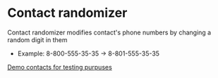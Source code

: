 # Contact randomizer
Contact randomizer modifies contact's phone numbers by changing a random digit in them
 - Example:  8-800-555-35-35 -> 8-801-555-35-35
 
[Demo contacts for testing purpuses](https://github.com/tausiq/demo-contacts-for-Android)
